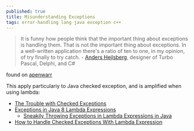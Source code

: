 ```yaml
---
published: true
title: Misunderstanding Exceptions
tags: error-handling lang java exception c++
---
```

> It is funny how people think that the important thing about exceptions is handling them. That is not the important thing about exceptions. In a well-written application there's a ratio of ten to one, in my opinion, of try finally to try catch. - [Anders Hejlsberg](https://www.artima.com/intv/handcuffs2.html), designer of Turbo Pascal, Delphi, and C# 

found on [apenwarr](https://apenwarr.ca/log/20070823)

This apply particulariy to Java checked exception, and is amplified when using lambda:
- [The Trouble with Checked Exceptions](https://www.artima.com/intv/handcuffs.html)
- [Exceptions in Java 8 Lambda Expressions](https://www.baeldung.com/java-lambda-exceptions)
	- [Sneakily Throwing Exceptions in Lambda Expressions in Java](https://4comprehension.com/sneakily-throwing-exceptions-in-lambda-expressions-in-java/)
- [How to Handle Checked Exceptions With Lambda Expression](https://dzone.com/articles/how-to-handle-checked-exception-in-lambda-expressi)

